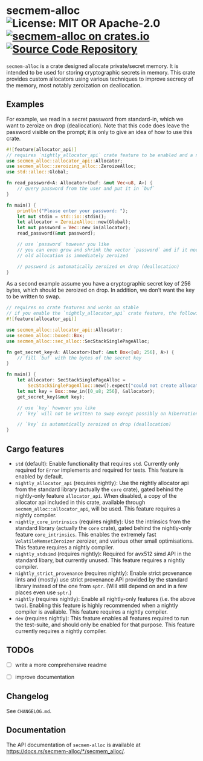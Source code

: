 # secmem-alloc ![License: MIT OR Apache-2.0](https://img.shields.io/badge/license-MIT%20OR%20Apache--2.0-blue) [![secmem-alloc on crates.io](https://img.shields.io/crates/v/secmem-alloc)](https://crates.io/crates/secmem-alloc) [![Source Code Repository](https://img.shields.io/badge/Code-On%20GitHub-blue?logo=GitHub)](https://github.com/niluxv/secmem-alloc)

`secmem-alloc` is a crate designed allocate private/secret memory. It is intended to be used for storing cryptographic secrets in memory. This crate provides custom allocators using various techniques to improve secrecy of the memory, most notably zeroization on deallocation.


## Examples

For example, we read in a secret password from standard-in, which we want to zeroize on drop (deallocation). Note that this code does leave the password visible on the prompt; it is only to give an idea of how to use this crate.


```rust
#![feature(allocator_api)]
// requires `nightly_allocator_api` crate feature to be enabled and a nightly compiler
use secmem_alloc::allocator_api::Allocator;
use secmem_alloc::zeroizing_alloc::ZeroizeAlloc;
use std::alloc::Global;

fn read_password<A: Allocator>(buf: &mut Vec<u8, A>) {
    // query password from the user and put it in `buf`
}

fn main() {
    println!("Please enter your password: ");
    let mut stdin = std::io::stdin();
    let allocator = ZeroizeAlloc::new(Global);
    let mut password = Vec::new_in(allocator);
    read_password(&mut password);

    // use `password` however you like
    // you can even grow and shrink the vector `password` and if it needs to be reallocated, the
    // old allocation is immediately zeroized

    // password is automatically zeroized on drop (deallocation)
}
```

As a second example assume you have a cryptographic secret key of 256 bytes, which should be zeroized on drop. In addition, we don’t want the key to be written to swap.


```rust
// requires no crate features and works on stable
// if you enable the `nightly_allocator_api` crate feature, the following line is necessary
#![feature(allocator_api)]

use secmem_alloc::allocator_api::Allocator;
use secmem_alloc::boxed::Box;
use secmem_alloc::sec_alloc::SecStackSinglePageAlloc;

fn get_secret_key<A: Allocator>(buf: &mut Box<[u8; 256], A>) {
    // fill `buf` with the bytes of the secret key
}

fn main() {
    let allocator: SecStackSinglePageAlloc =
        SecStackSinglePageAlloc::new().expect("could not create allocator");
    let mut key = Box::new_in([0_u8; 256], &allocator);
    get_secret_key(&mut key);

    // use `key` however you like
    // `key` will not be written to swap except possibly on hibernation

    // `key` is automatically zeroized on drop (deallocation)
}
```


## Cargo features

 - `std` (default): Enable functionality that requires `std`. Currently only required for `Error` implements and required for tests. This feature is enabled by default.
 - `nightly_allocator_api` (requires nightly): Use the nightly allocator api from the standard library (actually the `core` crate), gated behind the nightly-only feature `allocator_api`. When disabled, a copy of the allocator api included in this crate, available through `secmem_alloc::allocator_api`, will be used. This feature requires a nightly compiler.
 - `nightly_core_intrinsics` (requires nightly): Use the intrinsics from the standard library (actually the `core` crate), gated behind the nightly-only feature `core_intrinsics`. This enables the extremely fast `VolatileMemsetZeroizer` zeroizer, and various other small optimisations. This feature requires a nightly compiler.
 - `nightly_stdsimd` (requires nightly): Required for avx512 simd API in the standard libary, but currently unused. This feature requires a nightly compiler.
 - `nightly_strict_provenance` (requires nightly): Enable strict provenance lints and (mostly) use strict provenance API provided by the standard library instead of the one from `sptr`. (Will still depend on and in a few places even use `sptr`.)
 - `nightly` (requires nightly): Enable all nightly-only features (i.e. the above two). Enabling this feature is highly recommended when a nightly compiler is available. This feature requires a nightly compiler.
 - `dev` (requires nightly): This feature enables all features required to run the test-suite, and should only be enabled for that purpose. This feature currently requires a nightly compiler.


## TODOs
 - [ ] write a more comprehensive readme
 - [ ] improve documentation


## Changelog
See `CHANGELOG.md`.


## Documentation
The API documentation of `secmem-alloc` is available at <https://docs.rs/secmem-alloc/*/secmem_alloc/>.
